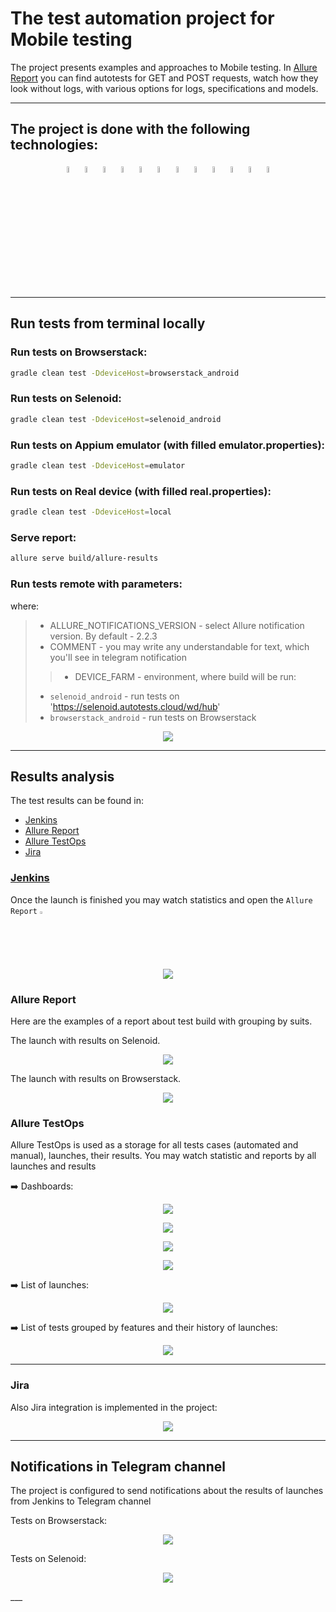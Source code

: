 # The test automation project for Mobile testing

The project presents examples and approaches to Mobile testing.
In [Allure Report](#allure-report) you can find autotests for GET and POST requests, watch how they look without logs, with various options for logs, specifications and models.


___

## The project is done with the following technologies:

<p  align="center"

<code>
<img width="5%" title="Java" src="images/logo/Java_icon.png">
<img width="5%" title="Gradle" src="images/logo/Gradle_icon.svg">
<img width="5%" title="Selenide" src="images/logo/Selenide_icon.svg">
<img width="5%" title="Selenoid" src="images/logo/Selenoid_icon.svg">
<img width="5%" title="IntelliJ IDEA" src="images/logo/Intellij_icon.png">
<img width="5%" title="JUnit5" src="images/logo/JUnit5_icon.png">
<img width="5%" title="Github" src="images/logo/Github_icon.png">
<img width="5%" title="Jenkins" src="images/logo/Jenkins_icon.svg">
<img width="5%" title="Allure Report" src="images/logo/Allure_Report_icon.svg">
<img width="5%" title="Allure TestOps" src="images/logo/Allure_TestOps_icon.svg">
<img width="5%" title="Telegram" src="images/logo/Telegram_icon.png">
<img width="5%" title="Jira" src="images/logo/Jira_icon.png">
</code>
</p>


___

## Run tests from terminal locally

### Run tests on Browserstack:

```bash
gradle clean test -DdeviceHost=browserstack_android
```

### Run tests on Selenoid:

```bash
gradle clean test -DdeviceHost=selenoid_android
```

### Run tests on Appium emulator (with filled emulator.properties):

```bash
gradle clean test -DdeviceHost=emulator
```

### Run tests on Real device (with filled real.properties):

```bash
gradle clean test -DdeviceHost=local
```

### Serve report:

```bash
allure serve build/allure-results
```


### Run tests remote with parameters:

where:
> + ALLURE_NOTIFICATIONS_VERSION - select Allure notification version. By default - 2.2.3
> + COMMENT - you may write any understandable for text, which you'll see in telegram notification
> > + DEVICE_FARM - environment, where build will be run:
>   * `selenoid_android` - run tests on 'https://selenoid.autotests.cloud/wd/hub'
>   * `browserstack_android` - run tests on Browserstack

<p align="center">
  <img src="images/screens/Jenkins_parameters.jpg">
</p>


___

## Results analysis

The test results can be found in:
+ [Jenkins](#jenkins)
+ [Allure Report](#allure-report)
+ [Allure TestOps](#allure-testOps)
+ [Jira](#jira)


### [Jenkins](https://jenkins.autotests.cloud/job/09-elenakomarova-lesson-mobile/)

Once the launch is finished you may watch statistics and open the `Allure Report` <img width="2%" title="Allure Report" src="images/logo/Allure_Report_icon.svg">

<p align="center">
  <img src="images/screens/Jenkins_statistic.png">
</p>

### Allure Report

Here are the examples of a report about test build with grouping by suits.

The launch with results on Selenoid.

<p align="center">
  <img src="images/screens/Allure_results_Selenoid.png">
</p>


The launch with results on Browserstack.

<p align="center">
  <img src="images/screens/Allure_results_Browserstack.png">
</p>

### Allure TestOps

Allure TestOps is used as a storage for all tests cases (automated and manual), launches, their results. You may watch statistic and reports by all launches and results

:arrow_right: Dashboards:

<p align="center">
  <img src="images/screens/Allure_TestOps_dashboard_stages.png">
</p>

<p align="center">
  <img src="images/screens/Allure_TestOps_dashboard_team.png">
</p>

<p align="center">
  <img src="images/screens/Allure_TestOps_dashboard_automation.png">
</p>

<p align="center">
  <img src="images/screens/Allure_TestOps_dashboard_device_farm.png.png">
</p>

:arrow_right: List of launches:

<p align="center">
  <img src="images/screens/Allure_TestOps_launches.png">
</p>

:arrow_right: List of tests grouped by features and their history of launches:

<p align="center">
  <img src="images/screens/Allure_TestOps_test_cases.png">
</p>


___

### Jira

Also Jira integration is implemented in the project:

<p align="center">
  <img src="images/screens/Jira.png">
</p>


___

## Notifications in Telegram channel

The project is configured to send notifications about the results of launches from Jenkins to Telegram channel

Tests on Browserstack:
<p align="center">
  <img src="images/screens/Telegram_notification_browserstack.png">
</p>


Tests on Selenoid:
<p align="center">
  <img src="images/screens/Telegram_notification_Selenoid.PNG">
</p>
___
